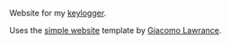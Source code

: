Website for my [keylogger](https://github.com/giacomolaw/keylogger).

Uses the [simple website](https://github.com/GiacomoLaw/simple-website-template) template by [Giacomo Lawrance](https://giacomolaw.github.io).
